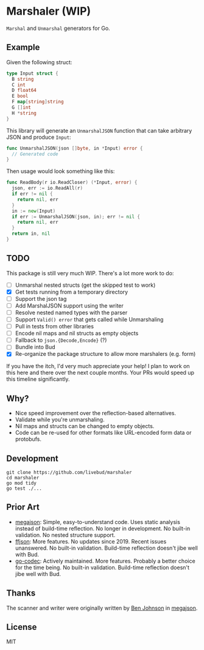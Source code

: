 # Marshaler (WIP)

`Marshal` and `Unmarshal` generators for Go.

## Example

Given the following struct:

```go
type Input struct {
  B string
  C int
  D float64
  E bool
  F map[string]string
  G []int
  H *string
}
```

This library will generate an `UnmarshalJSON` function that can take arbitrary JSON and produce `Input`:

```go
func UnmarshalJSON(json []byte, in *Input) error {
  // Generated code
}
```

Then usage would look something like this:

```go
func ReadBody(r io.ReadCloser) (*Input, error) {
  json, err := io.ReadAll(r)
  if err != nil {
    return nil, err
  }
  in := new(Input)
  if err := UnmarshalJSON(json, in); err != nil {
    return nil, err
  }
  return in, nil
}
```

## TODO

This package is still very much WIP. There's a lot more work to do:

- [ ] Unmarshal nested structs (get the skipped test to work)
- [x] Get tests running from a temporary directory
- [ ] Support the json tag
- [ ] Add MarshalJSON support using the writer
- [ ] Resolve nested named types with the parser
- [ ] Support `Valid() error` that gets called while Unmarshaling
- [ ] Pull in tests from other libraries
- [ ] Encode nil maps and nil structs as empty objects
- [ ] Fallback to `json.{Decode,Encode}` (?)
- [ ] Bundle into Bud
- [x] Re-organize the package structure to allow more marshalers (e.g. form)

If you have the itch, I'd very much appreciate your help! I plan to work on this here and there over the next couple months. Your PRs would speed up this timeline significantly.

## Why?

- Nice speed improvement over the reflection-based alternatives.
- Validate while you're unmarshaling.
- Nil maps and structs can be changed to empty objects.
- Code can be re-used for other formats like URL-encoded form data or protobufs.

## Development

```
git clone https://github.com/livebud/marshaler
cd marshaler
go mod tidy
go test ./...
```

## Prior Art

- [megajson](https://github.com/benbjohnson/megajson): Simple, easy-to-understand code. Uses static analysis instead of build-time reflection. No longer in development. No built-in validation. No nested structure support.
- [ffjson](https://github.com/pquerna/ffjson): More features. No updates since 2019. Recent issues unanswered. No built-in validation. Build-time reflection doesn't jibe well with Bud.
- [go-codec](https://github.com/ugorji/go): Actively maintained. More features. Probably a better choice for the time being. No built-in validation. Build-time reflection doesn't jibe well with Bud.

## Thanks

The scanner and writer were originally written by [Ben Johnson](https://twitter.com/benbjohnson) in [megajson](https://github.com/benbjohnson/megajson).

## License

MIT
